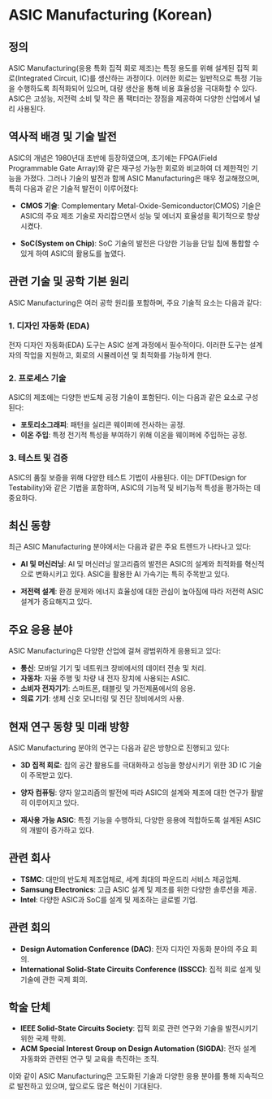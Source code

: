 # ASIC Manufacturing (Korean)

## 정의

ASIC Manufacturing(응용 특화 집적 회로 제조)는 특정 용도를 위해 설계된 집적 회로(Integrated Circuit, IC)를 생산하는 과정이다. 이러한 회로는 일반적으로 특정 기능을 수행하도록 최적화되어 있으며, 대량 생산을 통해 비용 효율성을 극대화할 수 있다. ASIC은 고성능, 저전력 소비 및 작은 폼 팩터라는 장점을 제공하여 다양한 산업에서 널리 사용된다.

## 역사적 배경 및 기술 발전

ASIC의 개념은 1980년대 초반에 등장하였으며, 초기에는 FPGA(Field Programmable Gate Array)와 같은 재구성 가능한 회로와 비교하여 더 제한적인 기능을 가졌다. 그러나 기술의 발전과 함께 ASIC Manufacturing은 매우 정교해졌으며, 특히 다음과 같은 기술적 발전이 이루어졌다:

- **CMOS 기술**: Complementary Metal-Oxide-Semiconductor(CMOS) 기술은 ASIC의 주요 제조 기술로 자리잡으면서 성능 및 에너지 효율성을 획기적으로 향상시켰다.
  
- **SoC(System on Chip)**: SoC 기술의 발전은 다양한 기능을 단일 칩에 통합할 수 있게 하여 ASIC의 활용도를 높였다.

## 관련 기술 및 공학 기본 원리

ASIC Manufacturing은 여러 공학 원리를 포함하며, 주요 기술적 요소는 다음과 같다:

### 1. 디자인 자동화 (EDA)

전자 디자인 자동화(EDA) 도구는 ASIC 설계 과정에서 필수적이다. 이러한 도구는 설계자의 작업을 지원하고, 회로의 시뮬레이션 및 최적화를 가능하게 한다.

### 2. 프로세스 기술

ASIC의 제조에는 다양한 반도체 공정 기술이 포함된다. 이는 다음과 같은 요소로 구성된다:

- **포토리소그래피**: 패턴을 실리콘 웨이퍼에 전사하는 공정.
- **이온 주입**: 특정 전기적 특성을 부여하기 위해 이온을 웨이퍼에 주입하는 공정.

### 3. 테스트 및 검증

ASIC의 품질 보증을 위해 다양한 테스트 기법이 사용된다. 이는 DFT(Design for Testability)와 같은 기법을 포함하며, ASIC의 기능적 및 비기능적 특성을 평가하는 데 중요하다.

## 최신 동향

최근 ASIC Manufacturing 분야에서는 다음과 같은 주요 트렌드가 나타나고 있다:

- **AI 및 머신러닝**: AI 및 머신러닝 알고리즘의 발전은 ASIC의 설계와 최적화를 혁신적으로 변화시키고 있다. ASIC을 활용한 AI 가속기는 특히 주목받고 있다.
  
- **저전력 설계**: 환경 문제와 에너지 효율성에 대한 관심이 높아짐에 따라 저전력 ASIC 설계가 중요해지고 있다.

## 주요 응용 분야

ASIC Manufacturing은 다양한 산업에 걸쳐 광범위하게 응용되고 있다:

- **통신**: 모바일 기기 및 네트워크 장비에서의 데이터 전송 및 처리.
- **자동차**: 자율 주행 및 차량 내 전자 장치에 사용되는 ASIC.
- **소비자 전자기기**: 스마트폰, 태블릿 및 가전제품에서의 응용.
- **의료 기기**: 생체 신호 모니터링 및 진단 장비에서의 사용.

## 현재 연구 동향 및 미래 방향

ASIC Manufacturing 분야의 연구는 다음과 같은 방향으로 진행되고 있다:

- **3D 집적 회로**: 칩의 공간 활용도를 극대화하고 성능을 향상시키기 위한 3D IC 기술이 주목받고 있다.
  
- **양자 컴퓨팅**: 양자 알고리즘의 발전에 따라 ASIC의 설계와 제조에 대한 연구가 활발히 이루어지고 있다.

- **재사용 가능 ASIC**: 특정 기능을 수행하되, 다양한 응용에 적합하도록 설계된 ASIC의 개발이 증가하고 있다.

## 관련 회사

- **TSMC**: 대만의 반도체 제조업체로, 세계 최대의 파운드리 서비스 제공업체.
- **Samsung Electronics**: 고급 ASIC 설계 및 제조를 위한 다양한 솔루션을 제공.
- **Intel**: 다양한 ASIC과 SoC를 설계 및 제조하는 글로벌 기업.
  
## 관련 회의

- **Design Automation Conference (DAC)**: 전자 디자인 자동화 분야의 주요 회의.
- **International Solid-State Circuits Conference (ISSCC)**: 집적 회로 설계 및 기술에 관한 국제 회의.

## 학술 단체

- **IEEE Solid-State Circuits Society**: 집적 회로 관련 연구와 기술을 발전시키기 위한 국제 학회.
- **ACM Special Interest Group on Design Automation (SIGDA)**: 전자 설계 자동화와 관련된 연구 및 교육을 촉진하는 조직. 

이와 같이 ASIC Manufacturing은 고도화된 기술과 다양한 응용 분야를 통해 지속적으로 발전하고 있으며, 앞으로도 많은 혁신이 기대된다.